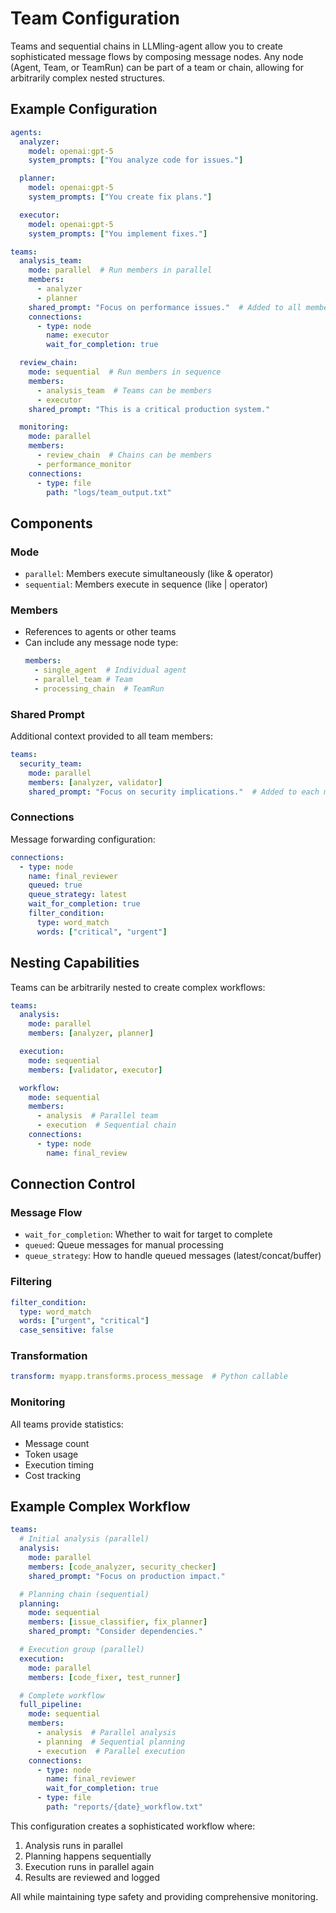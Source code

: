 # Team Configuration

Teams and sequential chains in LLMling-agent allow you to create sophisticated message flows by composing message nodes. Any node (Agent, Team, or TeamRun) can be part of a team or chain, allowing for arbitrarily complex nested structures.

## Example Configuration

```yaml
agents:
  analyzer:
    model: openai:gpt-5
    system_prompts: ["You analyze code for issues."]

  planner:
    model: openai:gpt-5
    system_prompts: ["You create fix plans."]

  executor:
    model: openai:gpt-5
    system_prompts: ["You implement fixes."]

teams:
  analysis_team:
    mode: parallel  # Run members in parallel
    members:
      - analyzer
      - planner
    shared_prompt: "Focus on performance issues."  # Added to all members' prompts
    connections:
      - type: node
        name: executor
        wait_for_completion: true

  review_chain:
    mode: sequential  # Run members in sequence
    members:
      - analysis_team  # Teams can be members
      - executor
    shared_prompt: "This is a critical production system."

  monitoring:
    mode: parallel
    members:
      - review_chain  # Chains can be members
      - performance_monitor
    connections:
      - type: file
        path: "logs/team_output.txt"
```

## Components

### Mode
- `parallel`: Members execute simultaneously (like & operator)
- `sequential`: Members execute in sequence (like | operator)

### Members
- References to agents or other teams
- Can include any message node type:
  ```yaml
  members:
    - single_agent  # Individual agent
    - parallel_team # Team
    - processing_chain  # TeamRun
  ```

### Shared Prompt
Additional context provided to all team members:
```yaml
teams:
  security_team:
    mode: parallel
    members: [analyzer, validator]
    shared_prompt: "Focus on security implications."  # Added to each member's input
```

### Connections
Message forwarding configuration:
```yaml
connections:
  - type: node
    name: final_reviewer
    queued: true
    queue_strategy: latest
    wait_for_completion: true
    filter_condition:
      type: word_match
      words: ["critical", "urgent"]
```

## Nesting Capabilities

Teams can be arbitrarily nested to create complex workflows:

```yaml
teams:
  analysis:
    mode: parallel
    members: [analyzer, planner]

  execution:
    mode: sequential
    members: [validator, executor]

  workflow:
    mode: sequential
    members:
      - analysis  # Parallel team
      - execution  # Sequential chain
    connections:
      - type: node
        name: final_review
```

## Connection Control

### Message Flow
- `wait_for_completion`: Whether to wait for target to complete
- `queued`: Queue messages for manual processing
- `queue_strategy`: How to handle queued messages (latest/concat/buffer)

### Filtering
```yaml
filter_condition:
  type: word_match
  words: ["urgent", "critical"]
  case_sensitive: false
```

### Transformation
```yaml
transform: myapp.transforms.process_message  # Python callable
```

### Monitoring
All teams provide statistics:
- Message count
- Token usage
- Execution timing
- Cost tracking

## Example Complex Workflow

```yaml
teams:
  # Initial analysis (parallel)
  analysis:
    mode: parallel
    members: [code_analyzer, security_checker]
    shared_prompt: "Focus on production impact."

  # Planning chain (sequential)
  planning:
    mode: sequential
    members: [issue_classifier, fix_planner]
    shared_prompt: "Consider dependencies."

  # Execution group (parallel)
  execution:
    mode: parallel
    members: [code_fixer, test_runner]

  # Complete workflow
  full_pipeline:
    mode: sequential
    members:
      - analysis  # Parallel analysis
      - planning  # Sequential planning
      - execution  # Parallel execution
    connections:
      - type: node
        name: final_reviewer
        wait_for_completion: true
      - type: file
        path: "reports/{date}_workflow.txt"
```

This configuration creates a sophisticated workflow where:
1. Analysis runs in parallel
2. Planning happens sequentially
3. Execution runs in parallel again
4. Results are reviewed and logged

All while maintaining type safety and providing comprehensive monitoring.
